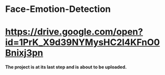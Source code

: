 # Face-Emotion-Detection
# https://drive.google.com/open?id=1PrK_X9d39NYMysHC2l4KFnO0Bnixj3pn


#### The project is at its last step and is about to be uploaded.  
  
   
   
   
